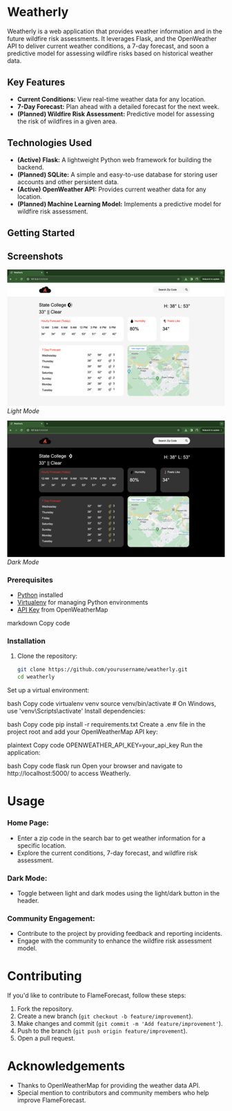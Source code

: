 # Weatherly

Weatherly is a web application that provides weather information and in the future wildfire risk assessments. It leverages Flask, and the OpenWeather API to deliver current weather conditions, a 7-day forecast, and soon a predictive model for assessing wildfire risks based on historical weather data.

## Key Features

- **Current Conditions:** View real-time weather data for any location.
- **7-Day Forecast:** Plan ahead with a detailed forecast for the next week.
- **(Planned) Wildfire Risk Assessment:** Predictive model for assessing the risk of wildfires in a given area.

## Technologies Used

- **(Active) Flask:** A lightweight Python web framework for building the backend.
- **(Planned) SQLite:** A simple and easy-to-use database for storing user accounts and other persistent data.
- **(Active) OpenWeather API:** Provides current weather data for any location.
- **(Planned) Machine Learning Model:** Implements a predictive model for wildfire risk assessment.

## Getting Started

## Screenshots

![Screenshot 1](/weatherly1.png)
*Light Mode*

![Screenshot 2](/weatherly2.png)
*Dark Mode*

### Prerequisites

- [Python](https://www.python.org/) installed
- [Virtualenv](https://pypi.org/project/virtualenv/) for managing Python environments
- [API Key](https://openweathermap.org/appid) from OpenWeatherMap

markdown
Copy code
### Installation

1. Clone the repository:

   ```bash
   git clone https://github.com/yourusername/weatherly.git
   cd weatherly
Set up a virtual environment:

bash
Copy code
virtualenv venv
source venv/bin/activate  # On Windows, use 'venv\Scripts\activate'
Install dependencies:

bash
Copy code
pip install -r requirements.txt
Create a .env file in the project root and add your OpenWeatherMap API key:

plaintext
Copy code
OPENWEATHER_API_KEY=your_api_key
Run the application:

bash
Copy code
flask run
Open your browser and navigate to http://localhost:5000/ to access Weatherly.

# Usage

### Home Page:

- Enter a zip code in the search bar to get weather information for a specific location.
- Explore the current conditions, 7-day forecast, and wildfire risk assessment.

### Dark Mode:

- Toggle between light and dark modes using the light/dark button in the header.

### Community Engagement:

- Contribute to the project by providing feedback and reporting incidents.
- Engage with the community to enhance the wildfire risk assessment model.

# Contributing

If you'd like to contribute to FlameForecast, follow these steps:

1. Fork the repository.
2. Create a new branch (`git checkout -b feature/improvement`).
3. Make changes and commit (`git commit -m 'Add feature/improvement'`).
4. Push to the branch (`git push origin feature/improvement`).
5. Open a pull request.

# Acknowledgements

- Thanks to OpenWeatherMap for providing the weather data API.
- Special mention to contributors and community members who help improve FlameForecast.

